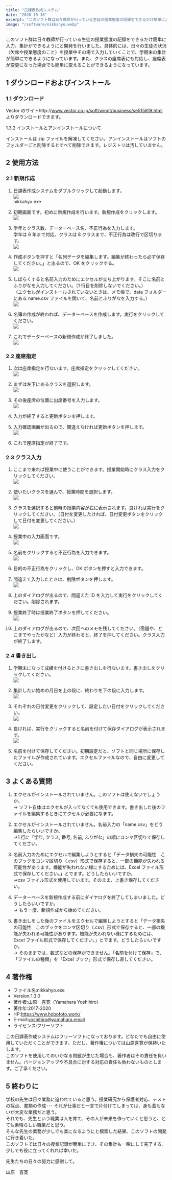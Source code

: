 ```yaml
---
title: "日課表作成システム"
date: "2020-10-18"
excerpt: "このソフト群は日々教師が行っている生徒の授業態度の記録をできるだけ簡単に入力、集計ができるようにと開発を行いました。具体的には、日々の生徒の状況（欠席や授業態度のこと）を授業中その場で入力していくことで、学期末の集計が簡単にできるようになっています。"
image: "/software/nikkahyo.webp"
---
```


このソフト群は日々教師が行っている生徒の授業態度の記録をできるだけ簡単に入力、集計ができるようにと開発を行いました。具体的には、日々の生徒の状況（欠席や授業態度のこと）を授業中その場で入力していくことで、学期末の集計が簡単にできるようになっています。また、クラスの座席表にも対応し、座席表が変更になった場合でも簡単に変えることができるようになっています。

## 1 ダウンロードおよびインストール

### 1.1 ダウンロード

Vector のサイトhttp://www.vector.co.jp/soft/winnt/business/se515819.html よりダウンロードできます。

1.3.2 インストールとアンインストールについて

インストールは zip ファイルを解凍してください。アンインストールはソフトのフォルダーごと削除するとすべて削除できます。レジストリは汚していません。

## 2 使用方法

### 2.1 新規作成

1. 日課表作成システムをダブルクリックして起動します。  
   ![](../../images/software/14910beb1a295a8a.jpg)  
   nikkahyo.exe

1. 初期画面です。初めに新規作成を行います。新規作成をクリックします。  
   ![](../../images/software/A4af997e9e26e7b07001d.jpg)

1. 学年とクラス数、データーベース名、不正行為を入力します。  
   学年は 6 年まで対応、クラスは 8 クラスまで、不正行為は改行で区切ります。  
   ![](../../images/software/f3c6550f4efe4af997e9e26e7b07001d.jpg)

1. 作成ボタンを押すと「名列データを編集します。編集が終わったら必ず保存してください。」と出るので、OK をクリックする。  
   ![](../../images/software/a9f00c4f17854c37.jpg)

1. しばらくすると名前入力のためにエクセルが立ち上がります。そこに名前とふりがなを入力してください。（1 行目を削除しないでください。）  
   （エクセルがインストールされていないときは、メモ帳で、data フォルダーにある name.csv ファイルを開いて、名前とふりがなを入力する。）  
   ![](../../images/software/fa39c778c4c69e28.jpg)

1. 名簿の作成が終われば、データーベースを作成します。実行をクリックしてください。  
   ![](../../images/software/9256610553065456.jpg)

1. これでデーターベースの新規作成が終了しました。  
   ![](../../images/software/f3c6550f4efe4af997e9e26e7b07001d.jpg)

### 2.2 座席指定

1. 次は座席指定を行ないます。座席指定をクリックしてください。  
   ![](../../images/software/A4af997e9e26e7b07001d.jpg)

1. まずは左下にあるクラスを選択します。  
   ![](../../images/software/13.jpg)

1. その後座席の位置に出席番号を入力します。  
   ![](../../images/software/012.jpg)

1. 入力が終了すると更新ボタンを押します。

1. 入力確認画面が出るので、間違えなければ更新ボタンを押します。  
   ![](../../images/software/013.jpg)

1. これで座席指定が終了です。

### 2.3 クラス入力

1. ここまで来れば授業中に使うことができます。授業開始時にクラス入力をクリックしてください。  
   ![](../../images/software/A4af997e9e26e7b07001d.jpg)

1. 使いたいクラスを選んで、授業時間を選択します。  
   ![](../../images/software/8b67dd67839fbcb0.jpg)

1. クラスを選択すると前時の授業内容が右に表示されます。良ければ実行をクリックしてください。（日付を変更したければ、日付変更ボタンをクリックして日付を変更してください。）  
   ![](../../images/software/015.jpg)

1. 授業中の入力画面です。  
   ![](../../images/software/016.jpg)

1. 名前をクリックすると不正行為を入力できます。  
   ![](../../images/software/017.jpg)

1. 目的の不正行為をクリックし、OK ポタンを押すと入力できます。

1. 間違えて入力したときは、削除ボタンを押します。  
   ![](../../images/software/018.jpg)

1. 上のダイアログが出るので、間違えた ID を入力して実行をクリックしてください。削除されます。

1. 授業終了時は授業終了ボタンを押してください。  
   ![](../../images/software/1045eb3e9d8d0d48.jpg)

1. 上のダイアログが出るので、次回へのメモを残してください。（宿題や、どこまでやったかなど）入力が終わると、終了を押してください。クラス入力が終了します。

### 2.4 書き出し

1. 学期末になって成績を付けるときに書き出しを行ないます。書き出しをクリックしてください。  
   ![](../../images/software/A4af997e9e26e7b07001d.jpg)

1. 集計したい始めの月日を上の段に、終わりを下の段に入力します。  
   ![](../../images/software/020.jpg)

1. それぞれの日付変更をクリックして、設定したい日付をクリックしてください。  
   ![](../../images/software/015.jpg)

1. 良ければ、実行をクリックすると名前を付けて保存ダイアログが表示されます。  
   ![](../../images/software/021.jpg)

1. 名前を付けて保存してください。初期設定だと、ソフトと同じ場所に保存したファイルが作成されています。エクセルファイルなので、自由に変更してください。

## 3 よくある質問

1. エクセルがインストールされていません。このソフトは使えないでしょうか。  
   → ソフト自体はエクセルが入ってなくても使用できます。書き出した後のファイルを編集するときにエクセルが必要になます。

1. エクセルがインストールされていません。名前入力の「name.csv」をどう編集したらいいですか。  
   →1 行に「学年, クラス, 番号, 名前, ふりがな」の順にコンマ区切りで保存してください。

1. 名前入力のためにエクセルで編集しようとすると「データ損失の可能性　このブックをコンマ区切り（.csv）形式で保存すると、一部の機能が失われる可能性があります。機能が失われない様にするためには、Excel ファイル形式で保存してください。」とでます。どうしたらいいですか。  
   →csv ファイル形式を使用しています。そのまま、上書き保存してください。

1. データーベースを新規作成する前にダイヤログを終了してしまいました。どうしたらいいですか。  
   → もう一度、新規作成から始めてください。

1. 書き出しをした後のファイルをエクセルで編集しようとすると「データ損失の可能性　このブックをコンマ区切り（.csv）形式で保存すると、一部の機能が失われる可能性があります。機能が失われない様にするためには、Excel ファイル形式で保存してください。」とでます。どうしたらいいですか。  
   → そのままでは、数式などの保存ができません。「名前を付けて保存」で、「ファイルの種類」を「Excel ブック」形式で保存し直してください。

## 4 著作権

- ファイル名:nikkahyo.exe
- Version:1.3.0
- 著作者:山原　喜寛（Yamahara Yoshihiro）
- 著作年:2017-2020
- HP:https://www.hobofoto.work/
- E-mail:yoshihiro@yamahara.email
- ライセンス:フリーソフト

この日課表作成システムはフリーソフトになっております。どなたでも自由に使用していただくことができます。ただし、著作権については山原喜寛が保持いたします。  
このソフトを使用してのいかなる問題が生じた場合も、著作者はその責任を負いません。バージョンアップや不具合に対する対応の責任も負わないものとします。ご了承ください。

## 5 終わりに

学校の先生は日々業務に追われていると思う。授業研究から保護者対応、テストの採点、書類の作成･･･ それが仕事だと一言で片付けてしまっては、身も蓋もないが大変な業務だと思う。  
それでも、先生という職業は人を育て、その人が未来を作っていくと思うと、とても素晴らしい職業だと思う。  
そんな先生の業務が少しでも楽になるようにと模索した結果、このソフトの開発に行き着いた。  
このソフトでは日々の授業記録が簡単にでき、その集計も一瞬にして完了する。少しでも役に立ってくれれば幸いだ。

先生たちの日々の努力に感謝して。

山原　喜寛
